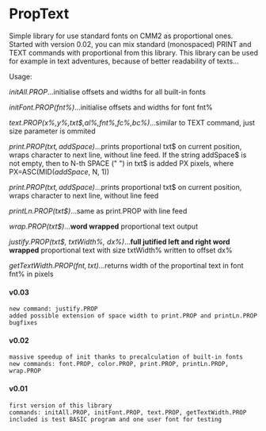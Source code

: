 # PropText
Simple library for use standard fonts on CMM2 as proportional ones. Started with version 0.02, you can mix standard (monospaced) PRINT and TEXT commands with proportional from this library. This library can be used for example in text adventures, because of better readability of texts...

Usage:

*initAll.PROP*...initialise offsets and widths for all built-in fonts

*initFont.PROP(fnt%)*...initialise offsets and widths for font fnt%

*text.PROP(x%,y%,txt$,al%,fnt%,fc%,bc%)*...similar to TEXT command, just size parameter is ommited

*print.PROP(txt$, addSpace$)*...prints proportional txt$ on current position, wraps character to next line, without line feed. If the string addSpace$ is not empty, then to N-th SPACE (" ") in txt$ is added PX pixels, where PX=ASC(MID$(addSpace$, N, 1))

*print.PROP(txt$, addSpace$)*...prints proportional txt$ on current position, wraps character to next line, without line feed

*printLn.PROP(txt$)*...same as print.PROP with line feed

*wrap.PROP(txt$)*...**word wrapped** proportional text output

*justify.PROP(txt$, txtWidth%, dx%)*...**full jutified left and right word wrapped** proportional text with size txtWidth% written to offset dx%

*getTextWidth.PROP(fnt$, txt$)*...returns width of the proportinal text in font fnt% in pixels





#### v0.03
	new command: justify.PROP
	added possible extension of space width to print.PROP and printLn.PROP
	bugfixes

#### v0.02
	massive speedup of init thanks to precalculation of built-in fonts
	new commands: font.PROP, color.PROP, print.PROP, printLn.PROP, wrap.PROP

#### v0.01
	first version of this library
	commands: initAll.PROP, initFont.PROP, text.PROP, getTextWidth.PROP
 	included is test BASIC program and one user font for testing
